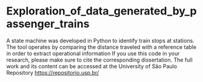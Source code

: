 # Exploration_of_data_generated_by_passenger_trains
A state machine was developed in Python to identify train stops at stations. The tool operates by comparing the distance traveled with a reference table in order to extract operational information
If you use this code in your research, please make sure to cite the corresponding dissertation.
The full work and its content can be accessed at the University of São Paulo Repository
https://repositorio.usp.br/
